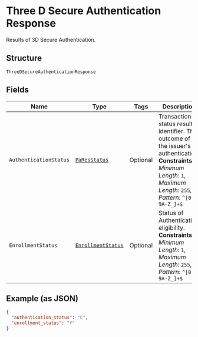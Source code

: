 
# Three D Secure Authentication Response

Results of 3D Secure Authentication.

## Structure

`ThreeDSecureAuthenticationResponse`

## Fields

| Name | Type | Tags | Description | Getter | Setter |
|  --- | --- | --- | --- | --- | --- |
| `AuthenticationStatus` | [`PaResStatus`](../../doc/models/pa-res-status.md) | Optional | Transactions status result identifier. The outcome of the issuer's authentication.<br>**Constraints**: *Minimum Length*: `1`, *Maximum Length*: `255`, *Pattern*: `^[0-9A-Z_]+$` | PaResStatus getAuthenticationStatus() | setAuthenticationStatus(PaResStatus authenticationStatus) |
| `EnrollmentStatus` | [`EnrollmentStatus`](../../doc/models/enrollment-status.md) | Optional | Status of Authentication eligibility.<br>**Constraints**: *Minimum Length*: `1`, *Maximum Length*: `255`, *Pattern*: `^[0-9A-Z_]+$` | EnrollmentStatus getEnrollmentStatus() | setEnrollmentStatus(EnrollmentStatus enrollmentStatus) |

## Example (as JSON)

```json
{
  "authentication_status": "C",
  "enrollment_status": "Y"
}
```

